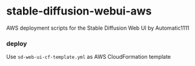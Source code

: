# stable-diffusion-webui-aws
AWS deployment scripts for the Stable Diffusion Web UI by Automatic1111

### deploy
Use `sd-web-ui-cf-template.yml` as AWS CloudFormation template
